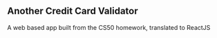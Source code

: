 ## Another Credit Card Validator

A web based app built from the CS50 homework, translated to ReactJS

### 


